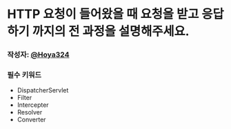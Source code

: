 # HTTP 요청이 들어왔을 때 요청을 받고 응답하기 까지의 전 과정을 설명해주세요.
### 작성자: [@Hoya324](https://github.com/Hoya324)
### 필수 키워드
  - DispatcherServlet
  - Filter
  - Intercepter
  - Resolver
  - Converter
